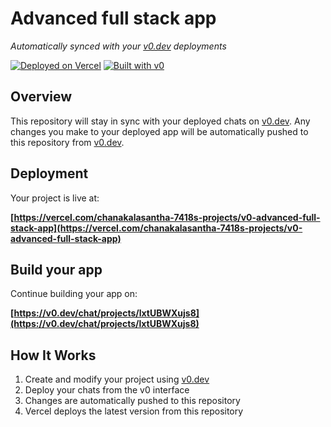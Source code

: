 # Advanced full stack app

*Automatically synced with your [v0.dev](https://v0.dev) deployments*

[![Deployed on Vercel](https://img.shields.io/badge/Deployed%20on-Vercel-black?style=for-the-badge&logo=vercel)](https://vercel.com/chanakalasantha-7418s-projects/v0-advanced-full-stack-app)
[![Built with v0](https://img.shields.io/badge/Built%20with-v0.dev-black?style=for-the-badge)](https://v0.dev/chat/projects/lxtUBWXujs8)

## Overview

This repository will stay in sync with your deployed chats on [v0.dev](https://v0.dev).
Any changes you make to your deployed app will be automatically pushed to this repository from [v0.dev](https://v0.dev).

## Deployment

Your project is live at:

**[https://vercel.com/chanakalasantha-7418s-projects/v0-advanced-full-stack-app](https://vercel.com/chanakalasantha-7418s-projects/v0-advanced-full-stack-app)**

## Build your app

Continue building your app on:

**[https://v0.dev/chat/projects/lxtUBWXujs8](https://v0.dev/chat/projects/lxtUBWXujs8)**

## How It Works

1. Create and modify your project using [v0.dev](https://v0.dev)
2. Deploy your chats from the v0 interface
3. Changes are automatically pushed to this repository
4. Vercel deploys the latest version from this repository